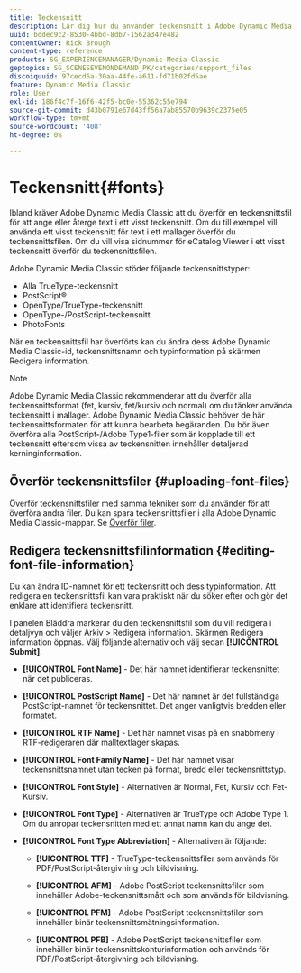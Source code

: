```yaml
---
title: Teckensnitt
description: Lär dig hur du använder teckensnitt i Adobe Dynamic Media Classic.
uuid: bddec9c2-8530-4bbd-8db7-1562a347e482
contentOwner: Rick Brough
content-type: reference
products: SG_EXPERIENCEMANAGER/Dynamic-Media-Classic
geptopics: SG_SCENESEVENONDEMAND_PK/categories/support_files
discoiquuid: 97cecd6a-30aa-44fe-a611-fd71b02fd5ae
feature: Dynamic Media Classic
role: User
exl-id: 186f4c7f-16f6-42f5-bc0e-55362c55e794
source-git-commit: d43b0791e67d43ff56a7ab85570b9639c2375e05
workflow-type: tm+mt
source-wordcount: '408'
ht-degree: 0%

---
```


# Teckensnitt{#fonts}

Ibland kräver Adobe Dynamic Media Classic att du överför en teckensnittsfil för att ange eller återge text i ett visst teckensnitt. Om du till exempel vill använda ett visst teckensnitt för text i ett mallager överför du teckensnittsfilen. Om du vill visa sidnummer för eCatalog Viewer i ett visst teckensnitt överför du teckensnittsfilen.

Adobe Dynamic Media Classic stöder följande teckensnittstyper:

* Alla TrueType-teckensnitt
* PostScript®
* OpenType/TrueType-teckensnitt
* OpenType-/PostScript-teckensnitt
* PhotoFonts

När en teckensnittsfil har överförts kan du ändra dess Adobe Dynamic Media Classic-id, teckensnittsnamn och typinformation på skärmen Redigera information.

>[!NOTE]
>
>Adobe Dynamic Media Classic rekommenderar att du överför alla teckensnittsformat (fet, kursiv, fet/kursiv och normal) om du tänker använda teckensnitt i mallager. Adobe Dynamic Media Classic behöver de här teckensnittsformaten för att kunna bearbeta begäranden. Du bör även överföra alla PostScript-/Adobe Type1-filer som är kopplade till ett teckensnitt eftersom vissa av teckensnitten innehåller detaljerad kerninginformation.

## Överför teckensnittsfiler {#uploading-font-files}

Överför teckensnittsfiler med samma tekniker som du använder för att överföra andra filer. Du kan spara teckensnittsfiler i alla Adobe Dynamic Media Classic-mappar. Se [Överför filer](uploading-files.md#uploading_your_files).

## Redigera teckensnittsfilinformation {#editing-font-file-information}

Du kan ändra ID-namnet för ett teckensnitt och dess typinformation. Att redigera en teckensnittsfil kan vara praktiskt när du söker efter och gör det enklare att identifiera teckensnitt.

I panelen Bläddra markerar du den teckensnittsfil som du vill redigera i detaljvyn och väljer Arkiv > Redigera information. Skärmen Redigera information öppnas. Välj följande alternativ och välj sedan **[!UICONTROL Submit]**.

* **[!UICONTROL Font Name]** - Det här namnet identifierar teckensnittet när det publiceras.

* **[!UICONTROL PostScript Name]** - Det här namnet är det fullständiga PostScript-namnet för teckensnittet. Det anger vanligtvis bredden eller formatet.

* **[!UICONTROL RTF Name]** - Det här namnet visas på en snabbmeny i RTF-redigeraren där malltextlager skapas.

* **[!UICONTROL Font Family Name]** - Det här namnet visar teckensnittsnamnet utan tecken på format, bredd eller teckensnittstyp.

* **[!UICONTROL Font Style]** - Alternativen är Normal, Fet, Kursiv och Fet-Kursiv.

* **[!UICONTROL Font Type]** - Alternativen är TrueType och Adobe Type 1. Om du anropar teckensnitten med ett annat namn kan du ange det.

* **[!UICONTROL Font Type Abbreviation]** - Alternativen är följande:

   * **[!UICONTROL TTF]** - TrueType-teckensnittsfiler som används för PDF/PostScript-återgivning och bildvisning.

   * **[!UICONTROL AFM]** - Adobe PostScript teckensnittsfiler som innehåller Adobe-teckensnittsmått och som används för bildvisning.

   * **[!UICONTROL PFM]** - Adobe PostScript teckensnittsfiler som innehåller binär teckensnittsmätningsinformation.

   * **[!UICONTROL PFB]** - Adobe PostScript teckensnittsfiler som innehåller binär teckensnittskonturinformation och används för PDF/PostScript-återgivning och bildvisning.
